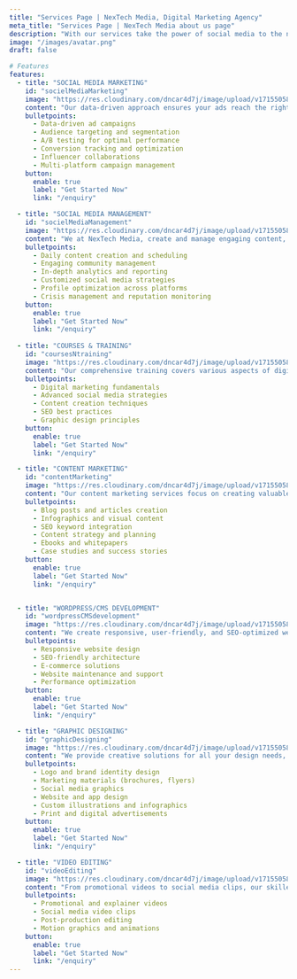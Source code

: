 ```yaml
---
title: "Services Page | NexTech Media, Digital Marketing Agency"
meta_title: "Services Page | NexTech Media about us page"
description: "With our services take the power of social media to the next level. At NexTech Media, we handle everything from content creation and scheduling to community engagement and analytics."
image: "/images/avatar.png"
draft: false

# Features
features:
  - title: "SOCIAL MEDIA MARKETING"
    id: "socielMediaMarketing"
    image: "https://res.cloudinary.com/dncar4d7j/image/upload/v1715505845/socielMediaMarketingwebp_zkoags.webp"
    content: "Our data-driven approach ensures your ads reach the right audience, maximizing ROI and effectively growing your brand’s online presence."
    bulletpoints:
      - Data-driven ad campaigns
      - Audience targeting and segmentation
      - A/B testing for optimal performance
      - Conversion tracking and optimization
      - Influencer collaborations
      - Multi-platform campaign management
    button:
      enable: true
      label: "Get Started Now"
      link: "/enquiry"

  - title: "SOCIAL MEDIA MANAGEMENT"
    id: "socielMediaManagement"
    image: "https://res.cloudinary.com/dncar4d7j/image/upload/v1715505845/socialMediaManagement_tfzif4.webp"
    content: "We at NexTech Media, create and manage engaging content, build and nurture your online community, and provide detailed analytics to help you grow and succeed on social media platforms."
    bulletpoints:
      - Daily content creation and scheduling
      - Engaging community management
      - In-depth analytics and reporting
      - Customized social media strategies
      - Profile optimization across platforms
      - Crisis management and reputation monitoring
    button:
      enable: true
      label: "Get Started Now"
      link: "/enquiry"
  
  - title: "COURSES & TRAINING"
    id: "coursesNtraining"
    image: "https://res.cloudinary.com/dncar4d7j/image/upload/v1715505846/coursesTrainings_xv2xxs.webp"
    content: "Our comprehensive training covers various aspects of digital marketing, equipping you with the knowledge and tools needed to succeed in the digital world."
    bulletpoints:
      - Digital marketing fundamentals
      - Advanced social media strategies
      - Content creation techniques
      - SEO best practices
      - Graphic design principles
    button:
      enable: true
      label: "Get Started Now"
      link: "/enquiry"

  - title: "CONTENT MARKETING"
    id: "contentMarketing"
    image: "https://res.cloudinary.com/dncar4d7j/image/upload/v1715505845/contentMarketing_ohjolm.webp"
    content: "Our content marketing services focus on creating valuable and engaging materials that attract, educate, and persuade your target market to take action."
    bulletpoints:
      - Blog posts and articles creation
      - Infographics and visual content
      - SEO keyword integration
      - Content strategy and planning
      - Ebooks and whitepapers
      - Case studies and success stories
    button:
      enable: true
      label: "Get Started Now"
      link: "/enquiry"


  - title: "WORDPRESS/CMS DEVELOPMENT"
    id: "wordpressCMSdevelopment"
    image: "https://res.cloudinary.com/dncar4d7j/image/upload/v1715505846/webDevelopment_tmvat9.webp"
    content: "We create responsive, user-friendly, and SEO-optimized websites that reflect your brand’s identity and deliver an exceptional user experience."
    bulletpoints:
      - Responsive website design
      - SEO-friendly architecture
      - E-commerce solutions
      - Website maintenance and support
      - Performance optimization
    button:
      enable: true
      label: "Get Started Now"
      link: "/enquiry"

  - title: "GRAPHIC DESIGNING"
    id: "graphicDesigning"
    image: "https://res.cloudinary.com/dncar4d7j/image/upload/v1715505846/graphicDesign_pcuv3z.webp"
    content: "We provide creative solutions for all your design needs, ensuring your brand stands out with compelling visuals that communicate your message effectively."
    bulletpoints:
      - Logo and brand identity design
      - Marketing materials (brochures, flyers)
      - Social media graphics
      - Website and app design
      - Custom illustrations and infographics
      - Print and digital advertisements
    button:
      enable: true
      label: "Get Started Now"
      link: "/enquiry"

  - title: "VIDEO EDITING"
    id: "videoEditing"
    image: "https://res.cloudinary.com/dncar4d7j/image/upload/v1715505846/videoEditing_w23dai.webp"
    content: "From promotional videos to social media clips, our skilled editors enhance your visual storytelling with high-quality editing and compelling motion graphics."
    bulletpoints:
      - Promotional and explainer videos
      - Social media video clips
      - Post-production editing
      - Motion graphics and animations
    button:
      enable: true
      label: "Get Started Now"
      link: "/enquiry"
---
```


